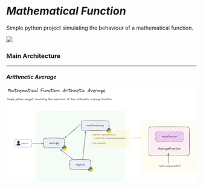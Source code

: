 # _Mathematical Function_


Simple python project simulating the behaviour of a mathematical function.

  </a>
  <a href="https://www.python.org/downloads/release/python-311">
    <img src="https://img.shields.io/badge/python-3.11-green.svg" lazyload />
  </a>

###

### Main Architecture
__________________________________________________________________

#### _Arithmetic Average_

<p align="center">
  <img src="doc\img\MATHEMATICAL_FUNCTION_CODE_FLOW.png" />
</p>
<br>



